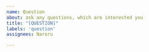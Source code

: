 ```yaml
---
name: Question
about: ask any questions, which are interested you
title: "[QUESTION]"
labels: 'question'
assignees: Naroru

---
```

